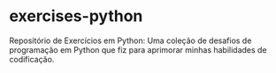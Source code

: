 # exercises-python
Repositório de Exercícios em Python: Uma coleção de desafios de programação em Python que fiz para aprimorar minhas habilidades de codificação.
